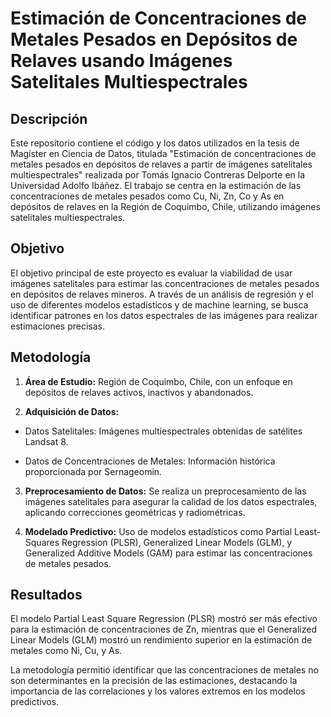 # Estimación de Concentraciones de Metales Pesados en Depósitos de Relaves usando Imágenes Satelitales Multiespectrales

## Descripción
Este repositorio contiene el código y los datos utilizados en la tesis de Magíster en Ciencia de Datos, titulada "Estimación de concentraciones de metales pesados en depósitos de relaves a partir de imágenes satelitales multiespectrales" realizada por Tomás Ignacio Contreras Delporte en la Universidad Adolfo Ibáñez. El trabajo se centra en la estimación de las concentraciones de metales pesados como Cu, Ni, Zn, Co y As en depósitos de relaves en la Región de Coquimbo, Chile, utilizando imágenes satelitales multiespectrales.

## Objetivo
El objetivo principal de este proyecto es evaluar la viabilidad de usar imágenes satelitales para estimar las concentraciones de metales pesados en depósitos de relaves mineros. A través de un análisis de regresión y el uso de diferentes modelos estadísticos y de machine learning, se busca identificar patrones en los datos espectrales de las imágenes para realizar estimaciones precisas.

## Metodología
1) **Área de Estudio:** Región de Coquimbo, Chile, con un enfoque en depósitos de relaves activos, inactivos y abandonados.

2) **Adquisición de Datos:**

  - Datos Satelitales: Imágenes multiespectrales obtenidas de satélites Landsat 8.

  - Datos de Concentraciones de Metales: Información histórica proporcionada por Sernageomin.

3) **Preprocesamiento de Datos:** Se realiza un preprocesamiento de las imágenes satelitales para asegurar la calidad de los datos espectrales, aplicando correcciones geométricas y radiométricas.

4) **Modelado Predictivo:** Uso de modelos estadísticos como Partial Least-Squares Regression (PLSR), Generalized Linear Models (GLM), y Generalized Additive Models (GAM) para estimar las concentraciones de metales pesados.

## Resultados
El modelo Partial Least Square Regression (PLSR) mostró ser más efectivo para la estimación de concentraciones de Zn, mientras que el Generalized Linear Models (GLM) mostró un rendimiento superior en la estimación de metales como Ni, Cu, y As.

La metodología permitió identificar que las concentraciones de metales no son determinantes en la precisión de las estimaciones, destacando la importancia de las correlaciones y los valores extremos en los modelos predictivos.

